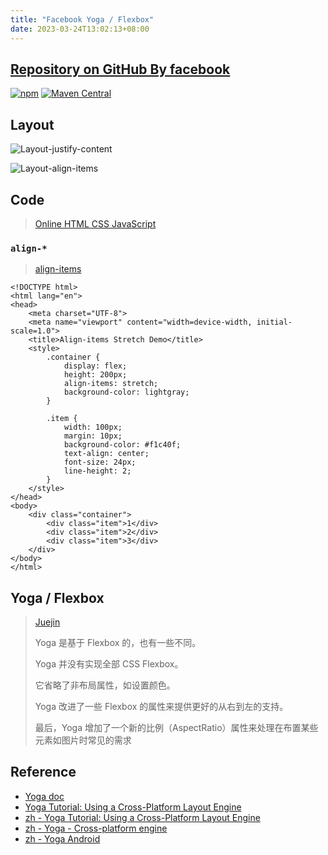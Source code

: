 ```yaml
---
title: "Facebook Yoga / Flexbox"
date: 2023-03-24T13:02:13+08:00
---
```


## [Repository on GitHub By facebook](https://github.com/facebook/yoga)

[![npm](https://img.shields.io/npm/v/yoga-layout.svg)](https://www.npmjs.com/package/yoga-layout) [![Maven Central](https://img.shields.io/maven-central/v/com.facebook.yoga/yoga)](https://search.maven.org/artifact/com.facebook.yoga/yoga)

## Layout

![Layout-justify-content](https://koenig-media.raywenderlich.com/uploads/2017/05/flexbox_theory_3.png)

![Layout-align-items](https://koenig-media.raywenderlich.com/uploads/2017/05/flexbox_theory_4.png)

## Code

> [Online HTML CSS JavaScript](https://codepen.io/pen/)

### `align-*`

> [align-items](https://developer.mozilla.org/en-US/docs/Web/CSS/align-items)

```
<!DOCTYPE html>
<html lang="en">
<head>
    <meta charset="UTF-8">
    <meta name="viewport" content="width=device-width, initial-scale=1.0">
    <title>Align-items Stretch Demo</title>
    <style>
        .container {
            display: flex;
            height: 200px;
            align-items: stretch;
            background-color: lightgray;
        }

        .item {
            width: 100px;
            margin: 10px;
            background-color: #f1c40f;
            text-align: center;
            font-size: 24px;
            line-height: 2;
        }
    </style>
</head>
<body>
    <div class="container">
        <div class="item">1</div>
        <div class="item">2</div>
        <div class="item">3</div>
    </div>
</body>
</html>
```

## Yoga / Flexbox

> [Juejin]
> 
> Yoga 是基于 Flexbox 的，也有一些不同。
> 
> Yoga 并没有实现全部 CSS Flexbox。
> 
> 它省略了非布局属性，如设置颜色。
> 
> Yoga 改进了一些 Flexbox 的属性来提供更好的从右到左的支持。
> 
> 最后，Yoga 增加了一个新的比例（AspectRatio）属性来处理在布置某些元素如图片时常见的需求

## Reference

* [Yoga doc](https://yogalayout.com/docs)
* [Yoga Tutorial: Using a Cross-Platform Layout Engine](https://www.kodeco.com/530-yoga-tutorial-using-a-cross-platform-layout-engine)
* [zh - Yoga Tutorial: Using a Cross-Platform Layout Engine](https://blog.csdn.net/kmyhy/article/details/77676104)
* [zh - Yoga - Cross-platform engine][Juejin]
* [zh - Yoga Android](https://www.jianshu.com/p/d4289b16a133)

[Juejin]: https://juejin.cn/post/6844903591233191943